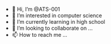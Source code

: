- 👋 Hi, I’m @ATS-001
- 👀 I’m interested in computer science
- 🌱 I’m currently learning in high school
- 💞️ I’m looking to collaborate on ...
- 📫 How to reach me ...

<!---
ATS-001/ATS-001 is a ✨ special ✨ repository because its `README.md` (this file) appears on your GitHub profile.
You can click the Preview link to take a look at your changes.
--->
